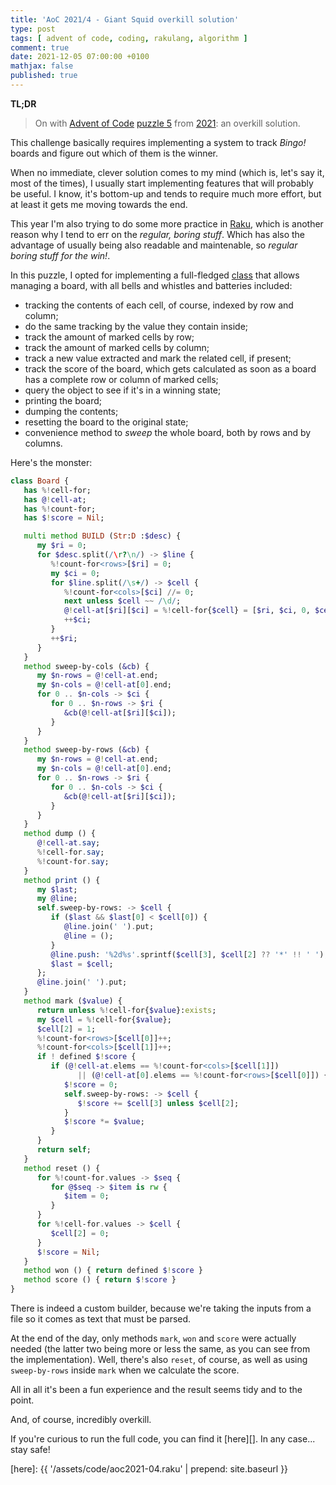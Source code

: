 ```yaml
---
title: 'AoC 2021/4 - Giant Squid overkill solution'
type: post
tags: [ advent of code, coding, rakulang, algorithm ]
comment: true
date: 2021-12-05 07:00:00 +0100
mathjax: false
published: true
---
```


**TL;DR**

> On with [Advent of Code][] [puzzle 5][puzzle] from [2021][aoc2021]: an
> overkill solution.

This challenge basically requires implementing a system to track
*Bingo!* boards and figure out which of them is the winner.

When no immediate, clever solution comes to my mind (which is, let's say
it, most of the times), I usually start implementing features that will
probably be useful. I know, it's bottom-up and tends to require much
more effort, but at least it gets me moving towards the end.

This year I'm also trying to do some more practice in [Raku][], which is
another reason why I tend to err on the *regular, boring stuff*. Which
has also the advantage of usually being also readable and maintenable,
so *regular boring stuff for the win!*.

In this puzzle, I opted for implementing a full-fledged [class][] that
allows managing a board, with all bells and whistles and batteries
included:

- tracking the contents of each cell, of course, indexed by row and
  column;
- do the same tracking by the value they contain inside;
- track the amount of marked cells by row;
- track the amount of marked cells by column;
- track a new value extracted and mark the related cell, if present;
- track the score of the board, which gets calculated as soon as a board
  has a complete row or column of marked cells;
- query the object to see if it's in a winning state;
- printing the board;
- dumping the contents;
- resetting the board to the original state;
- convenience method to *sweep* the whole board, both by rows and by
  columns.

Here's the monster:

```raku
class Board {
   has %!cell-for;
   has @!cell-at;
   has %!count-for;
   has $!score = Nil;

   multi method BUILD (Str:D :$desc) {
      my $ri = 0;
      for $desc.split(/\r?\n/) -> $line {
         %!count-for<rows>[$ri] = 0;
         my $ci = 0;
         for $line.split(/\s+/) -> $cell {
            %!count-for<cols>[$ci] //= 0;
            next unless $cell ~~ /\d/;
            @!cell-at[$ri][$ci] = %!cell-for{$cell} = [$ri, $ci, 0, $cell];
            ++$ci;
         }
         ++$ri;
      }
   }
   method sweep-by-cols (&cb) {
      my $n-rows = @!cell-at.end;
      my $n-cols = @!cell-at[0].end;
      for 0 .. $n-cols -> $ci {
         for 0 .. $n-rows -> $ri {
            &cb(@!cell-at[$ri][$ci]);
         }
      }
   }
   method sweep-by-rows (&cb) {
      my $n-rows = @!cell-at.end;
      my $n-cols = @!cell-at[0].end;
      for 0 .. $n-rows -> $ri {
         for 0 .. $n-cols -> $ci {
            &cb(@!cell-at[$ri][$ci]);
         }
      }
   }
   method dump () {
      @!cell-at.say;
      %!cell-for.say;
      %!count-for.say;
   }
   method print () {
      my $last;
      my @line;
      self.sweep-by-rows: -> $cell {
         if ($last && $last[0] < $cell[0]) {
            @line.join(' ').put;
            @line = ();
         }
         @line.push: '%2d%s'.sprintf($cell[3], $cell[2] ?? '*' !! ' ');
         $last = $cell;
      };
      @line.join(' ').put;
   }
   method mark ($value) {
      return unless %!cell-for{$value}:exists;
      my $cell = %!cell-for{$value};
      $cell[2] = 1;
      %!count-for<rows>[$cell[0]]++;
      %!count-for<cols>[$cell[1]]++;
      if ! defined $!score {
         if (@!cell-at.elems == %!count-for<cols>[$cell[1]])
               || (@!cell-at[0].elems == %!count-for<rows>[$cell[0]]) {
            $!score = 0;
            self.sweep-by-rows: -> $cell {
               $!score += $cell[3] unless $cell[2];
            }
            $!score *= $value;
         }
      }
      return self;
   }
   method reset () {
      for %!count-for.values -> $seq {
         for @$seq -> $item is rw {
            $item = 0;
         }
      }
      for %!cell-for.values -> $cell {
         $cell[2] = 0;
      }
      $!score = Nil;
   }
   method won () { return defined $!score }
   method score () { return $!score }
}
```

There is indeed a custom builder, because we're taking the inputs from a
file so it comes as text that must be parsed.

At the end of the day, only methods `mark`, `won` and `score` were
actually needed (the latter two being more or less the same, as you can
see from the implementation). Well, there's also `reset`, of course, as
well as using `sweep-by-rows` inside `mark` when we calculate the score.

All in all it's been a fun experience and the result seems tidy and to
the point.

And, of course, incredibly overkill.

If you're curious to run the full code, you can find it [here][]. In any
case... stay safe!


[puzzle]: https://adventofcode.com/2021/day/5
[aoc2021]: https://adventofcode.com/2021/
[Advent of Code]: https://adventofcode.com/
[Perl]: https://www.perl.org/
[Raku]: https://www.raku.org/
[class]: https://docs.raku.org/language/classtut
[here]: {{ '/assets/code/aoc2021-04.raku' | prepend: site.baseurl }}
